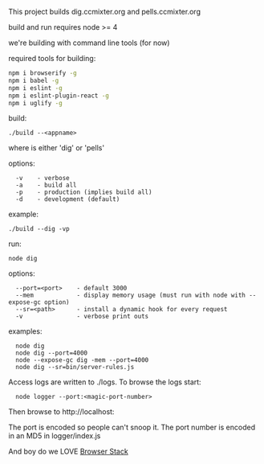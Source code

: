 

This project builds dig.ccmixter.org and pells.ccmixter.org

build and run requires node >= 4

we're building with command line tools (for now)

required tools for building:

```bash
npm i browserify -g
npm i babel -g 
npm i eslint -g 
npm i eslint-plugin-react -g
npm i uglify -g
```

build:

```
./build --<appname>
```

where <appname> is either 'dig' or 'pells'

options:
```
  -v    - verbose
  -a    - build all
  -p    - production (implies build all)
  -d    - development (default)
```

example:

```
./build --dig -vp
```

run:

```
node dig
```

options:

```
  --port=<port>    - default 3000
  --mem            - display memory usage (must run with node with --expose-gc option)
  --sr=<path>      - install a dynamic hook for every request
  -v               - verbose print outs
```

examples:

```
  node dig
  node dig --port=4000
  node --expose-gc dig -mem --port=4000
  node dig --sr=bin/server-rules.js
```

Access logs are written to ./logs. To browse the logs start:

```
  node logger --port:<magic-port-number>
```

Then browse to http://localhost:<magic-port-number>

The port is encoded so people can't snoop it. The port number is encoded in an MD5 in logger/index.js

And boy do we LOVE [Browser Stack](http://browserstack.com)

